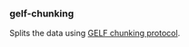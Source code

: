 ### gelf-chunking

Splits the data using [GELF chunking protocol](https://docs.graylog.org/en/3.0/pages/gelf.html#chunking).

